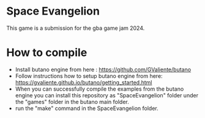 # Space Evangelion
This game is a submission for the gba game jam 2024.

# How to compile

- Install butano engine from here : https://github.com/GValiente/butano
- Follow instructions how to setup butano engine from here: https://gvaliente.github.io/butano/getting_started.html
- When you can successfully compile the examples from the butano engine you can install this repository as "SpaceEvangelion" folder under the "games" folder in the butano main folder.
- run the "make" command in the SpaceEvangelion folder.
